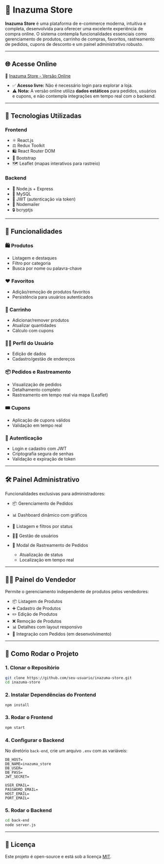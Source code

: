 # 🛒 Inazuma Store

**Inazuma Store** é uma plataforma de e-commerce moderna, intuitiva e completa, desenvolvida para oferecer uma excelente experiência de compra online. O sistema contempla funcionalidades essenciais como gerenciamento de produtos, carrinho de compras, favoritos, rastreamento de pedidos, cupons de desconto e um painel administrativo robusto.

---

## 🌐 Acesse Online

🔗 [Inazuma Store - Versão Online](https://inazuma-store.netlify.app/)

* ✅ **Acesso livre:** Não é necessário login para explorar a loja.
* ⚠️ **Nota:** A versão online utiliza **dados estáticos** para pedidos, usuários e cupons, e não contempla integrações em tempo real com o backend.

---

## 🚀 Tecnologias Utilizadas

### **Frontend**

* ⚛️ React.js
* ⚖️ Redux Toolkit
* 🛍️ React Router DOM
* 🎨 Bootstrap
* 🗺️ Leaflet (mapas interativos para rastreio)

### **Backend**

* 🔴 Node.js + Express
* 📂 MySQL
* 🔐 JWT (autenticação via token)
* 📧 Nodemailer
* 🔒 bcryptjs

---

## 🎯 Funcionalidades

### 🛍️ Produtos

* Listagem e destaques
* Filtro por categoria
* Busca por nome ou palavra-chave

### ❤️ Favoritos

* Adição/remoção de produtos favoritos
* Persistência para usuários autenticados

### 🛒 Carrinho

* Adicionar/remover produtos
* Atualizar quantidades
* Cálculo com cupons

### 🧑‍💼 Perfil do Usuário

* Edição de dados
* Cadastro/gestão de endereços

### 📦 Pedidos e Rastreamento

* Visualização de pedidos
* Detalhamento completo
* Rastreamento em tempo real via mapa (Leaflet)

### 🎟️ Cupons

* Aplicação de cupons válidos
* Validação em tempo real

### 🔐 Autenticação

* Login e cadastro com JWT
* Criptografia segura de senhas
* Validação e expiração de token

---

## 🛠️ Painel Administrativo

Funcionalidades exclusivas para administradores:

* 📦 Gerenciamento de Pedidos
* 📊 Dashboard dinâmico com gráficos
* 📂 Listagem e filtros por status
* 🧑‍💼 Gestão de usuários
* 🚚 Modal de Rastreamento de Pedidos

  * Atualização de status
  * Localização em tempo real

---

## 🧑‍💻 Painel do Vendedor

Permite o gerenciamento independente de produtos pelos vendedores:

* 📦 Listagem de Produtos
* ➕ Cadastro de Produtos
* ✏️ Edição de Produtos
* ❌ Remoção de Produtos
* 📊 Detalhes com layout responsivo
* 🛒 Integração com Pedidos (em desenvolvimento)

---

## 🚀 Como Rodar o Projeto

### 1. Clonar o Repositório

```bash
git clone https://github.com/seu-usuario/inazuma-store.git
cd inazuma-store
```

### 2. Instalar Dependências do Frontend

```bash
npm install
```

### 3. Rodar o Frontend

```bash
npm start
```

### 4. Configurar o Backend

No diretório `back-end`, crie um arquivo `.env` com as variáveis:

```env
DB_HOST=
DB_NAME=inazuma_store
DB_USER=
DB_PASS=
JWT_SECRET=

USER_EMAIL=
PASSWORD_EMAIL=
HOST_EMAIL=
PORT_EMAIL=
```

### 5. Rodar o Backend

```bash
cd back-end
node server.js
```

---

## 📄 Licença

Este projeto é open-source e está sob a licença [MIT](LICENSE).
